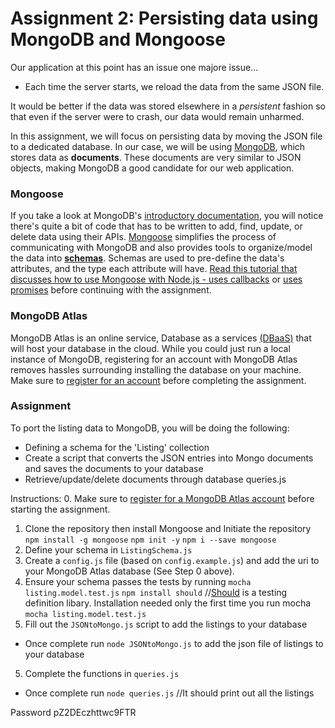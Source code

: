 # Assignment 2: Persisting data using MongoDB and Mongoose

Our application at this point has an issue one majore issue... 
- Each time the server starts, we reload the data from the same JSON file. 
 
It would be better if the data was stored elsewhere in a *persistent* fashion so that even if the server were to crash, our data would remain unharmed.

In this assignment, we will focus on persisting data by moving the JSON file to a dedicated database.  In our case, we will be using [MongoDB](https://www.mongodb.org/), which stores data as **documents**. These documents are very similar to JSON objects, making MongoDB a good candidate for our web application. 

### Mongoose
If you take a look at MongoDB's [introductory documentation](https://docs.mongodb.org/getting-started/node/introduction/), you will notice there's quite a bit of code that has to be written to add, find, update, or delete data using their APIs. [Mongoose](https://mongoosejs.com/docs/index.html) simplifies the process of communicating with MongoDB and also provides tools to organize/model the data into [**schemas**](https://mongoosejs.com/docs/guide.html). Schemas are used to pre-define the data's attributes, and the type each attribute will have. [Read this tutorial that discusses how to use Mongoose with Node.js - uses callbacks](https://scotch.io/tutorials/using-mongoosejs-in-node-js-and-mongodb-applications) or [uses promises](https://developerhandbook.com/mongodb/connect-mongo-atlas-mongoose/) before continuing with the assignment.

### MongoDB Atlas
MongoDB Atlas is an online service, Database as a services [(DBaaS)](https://www.techopedia.com/definition/29431/database-as-a-service-dbaas) that will host your database in the cloud. While you could just run a local instance of MongoDB, registering for an account with MongoDB Atlas removes hassles surrounding installing the database on your machine. Make sure to [register for an account](https://www.mongodb.com/cloud/atlas) before completing the assignment. 

### Assignment
To port the listing data to MongoDB, you will be doing the following: 
- Defining a schema for the 'Listing' collection 
- Create a script that converts the JSON entries into Mongo documents and saves the documents to your database
- Retrieve/update/delete documents through database queries.js

Instructions:
0. Make sure to [register for a MongoDB Atlas account](https://www.mongodb.com/cloud/atlas) before starting the assignment. 
1. Clone the repository  then install Mongoose and Initiate the repository
`npm install -g mongoose`
`npm init -y`
`npm i --save mongoose`
2. Define your schema in `ListingSchema.js`
3. Create a `config.js` file (based on `config.example.js`) and add the uri to your MongoDB Atlas database (See Step 0 above).
3. Ensure your schema passes the tests by running `mocha listing.model.test.js`
`npm install should` 
//[Should](https://shouldjs.github.io/) is a testing definition libary. Installation needed only the first time you run mocha
`mocha listing.model.test.js`
4. Fill out the `JSONtoMongo.js` script to add the listings to your database
- Once complete run `node JSONtoMongo.js` to add the json file of listings to your database
5. Complete the functions in `queries.js`
- Once complete run `node queries.js` //It should print out all the listings



Password pZ2DEczhttwc9FTR
